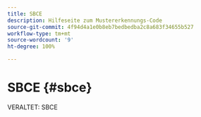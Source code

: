 ```yaml
---
title: SBCE
description: Hilfeseite zum Mustererkennungs-Code
source-git-commit: 4f94d4a1e0b8eb7bedbedba2c8a683f34655b527
workflow-type: tm+mt
source-wordcount: '9'
ht-degree: 100%

---
```



# SBCE {#sbce}

VERALTET: SBCE
